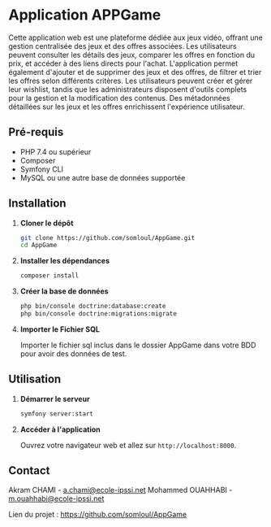 # Application APPGame


Cette application web est une plateforme dédiée aux jeux vidéo, offrant une gestion centralisée des jeux et des offres associées. 
Les utilisateurs peuvent consulter les détails des jeux, comparer les offres en fonction du prix, et accéder à des liens directs pour l'achat. 
L'application permet également d'ajouter et de supprimer des jeux et des offres, de filtrer et trier les offres selon différents critères.
Les utilisateurs peuvent créer et gérer leur wishlist, tandis que les administrateurs disposent d'outils complets pour la gestion et la modification des contenus. 
Des métadonnées détaillées sur les jeux et les offres enrichissent l'expérience utilisateur.


## Pré-requis

- PHP 7.4 ou supérieur
- Composer
- Symfony CLI
- MySQL ou une autre base de données supportée

## Installation

1. **Cloner le dépôt**

    ```sh
    git clone https://github.com/somloul/AppGame.git
    cd AppGame
    ```

2. **Installer les dépendances**

    ```sh
    composer install
    ```

5. **Créer la base de données**

    ```sh
    php bin/console doctrine:database:create
    php bin/console doctrine:migrations:migrate
    ```

6. **Importer le Fichier SQL**

   Importer le fichier sql inclus dans le dossier AppGame dans votre BDD pour avoir des données de test.

## Utilisation

1. **Démarrer le serveur**

    ```sh
    symfony server:start
    ```

2. **Accéder à l'application**

    Ouvrez votre navigateur web et allez sur `http://localhost:8000`.


## Contact

Akram CHAMI - a.chami@ecole-ipssi.net
Mohammed OUAHHABI - m.ouahhabi@ecole-ipssi.net

Lien du projet : https://github.com/somloul/AppGame
